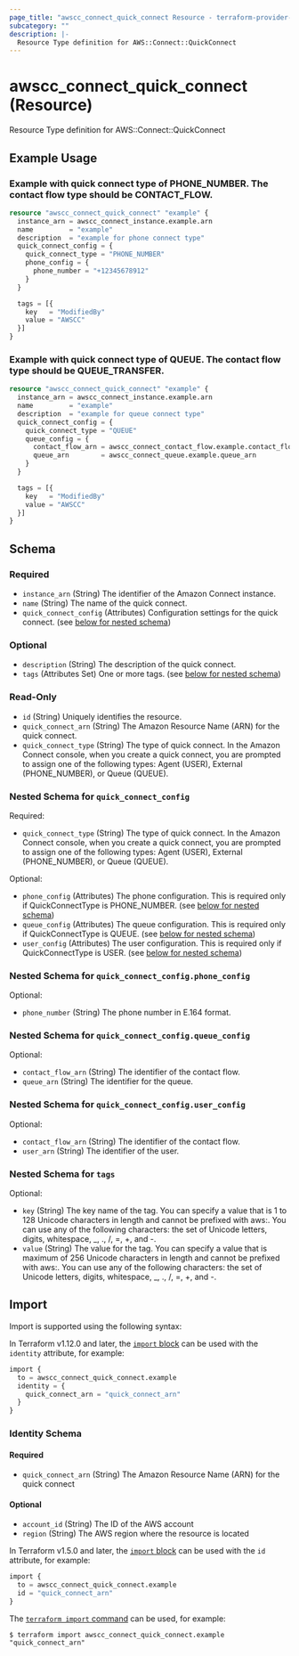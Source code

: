```yaml
---
page_title: "awscc_connect_quick_connect Resource - terraform-provider-awscc"
subcategory: ""
description: |-
  Resource Type definition for AWS::Connect::QuickConnect
---
```


# awscc_connect_quick_connect (Resource)

Resource Type definition for AWS::Connect::QuickConnect

## Example Usage

### Example with quick connect type of PHONE_NUMBER. The contact flow type should be CONTACT_FLOW.

```terraform
resource "awscc_connect_quick_connect" "example" {
  instance_arn = awscc_connect_instance.example.arn
  name         = "example"
  description  = "example for phone connect type"
  quick_connect_config = {
    quick_connect_type = "PHONE_NUMBER"
    phone_config = {
      phone_number = "+12345678912"
    }
  }

  tags = [{
    key   = "ModifiedBy"
    value = "AWSCC"
  }]
}
```

### Example with quick connect type of QUEUE. The contact flow type should be QUEUE_TRANSFER.

```terraform
resource "awscc_connect_quick_connect" "example" {
  instance_arn = awscc_connect_instance.example.arn
  name         = "example"
  description  = "example for queue connect type"
  quick_connect_config = {
    quick_connect_type = "QUEUE"
    queue_config = {
      contact_flow_arn = awscc_connect_contact_flow.example.contact_flow_arn
      queue_arn        = awscc_connect_queue.example.queue_arn
    }
  }

  tags = [{
    key   = "ModifiedBy"
    value = "AWSCC"
  }]
}
```

<!-- schema generated by tfplugindocs -->
## Schema

### Required

- `instance_arn` (String) The identifier of the Amazon Connect instance.
- `name` (String) The name of the quick connect.
- `quick_connect_config` (Attributes) Configuration settings for the quick connect. (see [below for nested schema](#nestedatt--quick_connect_config))

### Optional

- `description` (String) The description of the quick connect.
- `tags` (Attributes Set) One or more tags. (see [below for nested schema](#nestedatt--tags))

### Read-Only

- `id` (String) Uniquely identifies the resource.
- `quick_connect_arn` (String) The Amazon Resource Name (ARN) for the quick connect.
- `quick_connect_type` (String) The type of quick connect. In the Amazon Connect console, when you create a quick connect, you are prompted to assign one of the following types: Agent (USER), External (PHONE_NUMBER), or Queue (QUEUE).

<a id="nestedatt--quick_connect_config"></a>
### Nested Schema for `quick_connect_config`

Required:

- `quick_connect_type` (String) The type of quick connect. In the Amazon Connect console, when you create a quick connect, you are prompted to assign one of the following types: Agent (USER), External (PHONE_NUMBER), or Queue (QUEUE).

Optional:

- `phone_config` (Attributes) The phone configuration. This is required only if QuickConnectType is PHONE_NUMBER. (see [below for nested schema](#nestedatt--quick_connect_config--phone_config))
- `queue_config` (Attributes) The queue configuration. This is required only if QuickConnectType is QUEUE. (see [below for nested schema](#nestedatt--quick_connect_config--queue_config))
- `user_config` (Attributes) The user configuration. This is required only if QuickConnectType is USER. (see [below for nested schema](#nestedatt--quick_connect_config--user_config))

<a id="nestedatt--quick_connect_config--phone_config"></a>
### Nested Schema for `quick_connect_config.phone_config`

Optional:

- `phone_number` (String) The phone number in E.164 format.


<a id="nestedatt--quick_connect_config--queue_config"></a>
### Nested Schema for `quick_connect_config.queue_config`

Optional:

- `contact_flow_arn` (String) The identifier of the contact flow.
- `queue_arn` (String) The identifier for the queue.


<a id="nestedatt--quick_connect_config--user_config"></a>
### Nested Schema for `quick_connect_config.user_config`

Optional:

- `contact_flow_arn` (String) The identifier of the contact flow.
- `user_arn` (String) The identifier of the user.



<a id="nestedatt--tags"></a>
### Nested Schema for `tags`

Optional:

- `key` (String) The key name of the tag. You can specify a value that is 1 to 128 Unicode characters in length and cannot be prefixed with aws:. You can use any of the following characters: the set of Unicode letters, digits, whitespace, _, ., /, =, +, and -.
- `value` (String) The value for the tag. You can specify a value that is maximum of 256 Unicode characters in length and cannot be prefixed with aws:. You can use any of the following characters: the set of Unicode letters, digits, whitespace, _, ., /, =, +, and -.

## Import

Import is supported using the following syntax:

In Terraform v1.12.0 and later, the [`import` block](https://developer.hashicorp.com/terraform/language/import) can be used with the `identity` attribute, for example:

```terraform
import {
  to = awscc_connect_quick_connect.example
  identity = {
    quick_connect_arn = "quick_connect_arn"
  }
}
```

<!-- schema generated by tfplugindocs -->
### Identity Schema

#### Required

- `quick_connect_arn` (String) The Amazon Resource Name (ARN) for the quick connect

#### Optional

- `account_id` (String) The ID of the AWS account
- `region` (String) The AWS region where the resource is located

In Terraform v1.5.0 and later, the [`import` block](https://developer.hashicorp.com/terraform/language/import) can be used with the `id` attribute, for example:

```terraform
import {
  to = awscc_connect_quick_connect.example
  id = "quick_connect_arn"
}
```

The [`terraform import` command](https://developer.hashicorp.com/terraform/cli/commands/import) can be used, for example:

```shell
$ terraform import awscc_connect_quick_connect.example "quick_connect_arn"
```
